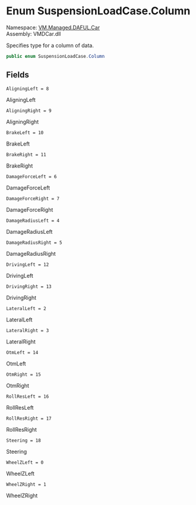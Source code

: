# Enum SuspensionLoadCase.Column

Namespace: [VM.Managed.DAFUL.Car](VM.Managed.DAFUL.Car.md)  
Assembly: VMDCar.dll  

Specifies type for a column of data.

```csharp
public enum SuspensionLoadCase.Column
```

## Fields

`AligningLeft = 8` 

AligningLeft



`AligningRight = 9` 

AligningRight



`BrakeLeft = 10` 

BrakeLeft



`BrakeRight = 11` 

BrakeRight



`DamageForceLeft = 6` 

DamageForceLeft



`DamageForceRight = 7` 

DamageForceRight



`DamageRadiusLeft = 4` 

DamageRadiusLeft



`DamageRadiusRight = 5` 

DamageRadiusRight



`DrivingLeft = 12` 

DrivingLeft



`DrivingRight = 13` 

DrivingRight



`LateralLeft = 2` 

LateralLeft



`LateralRight = 3` 

LateralRight



`OtmLeft = 14` 

OtmLeft



`OtmRight = 15` 

OtmRight



`RollResLeft = 16` 

RollResLeft



`RollResRight = 17` 

RollResRight



`Steering = 18` 

Steering



`WheelZLeft = 0` 

WheelZLeft



`WheelZRight = 1` 

WheelZRight




